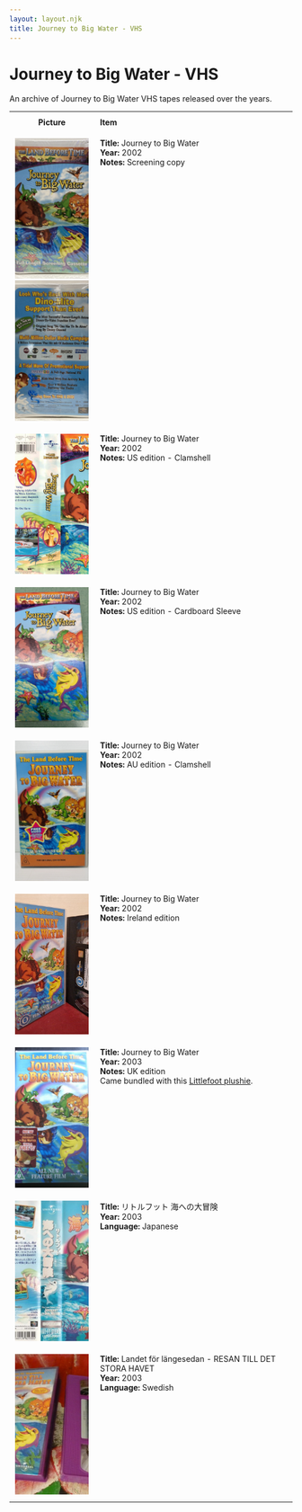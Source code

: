 ```yaml
---
layout: layout.njk
title: Journey to Big Water - VHS
---
```


# Journey to Big Water - VHS

An archive of Journey to Big Water VHS tapes released over the years.

<div class="table-wrapper">
  <table>
  <tr>
    <th style="width:20%; vertical-align:top; padding:10px;">
      <strong>Picture</strong>
    </th>
    <th style="text-align: left; padding:10px;">
      <strong>Item</strong>
    </th>
  </tr>

<tr id="lbt9-englishUS-clamshell-screener-146">
    <td style="width:30%; text-align: center; vertical-align:top; padding:10px;">
      <a href="/images/media/vhs/9/lbt9-englishUS-clamshell-screener.jpg" data-lightbox="books" data-title="Journey to Big Water">
        <div class="img-box">
          <img src="/images/media/vhs/9/lbt9-englishUS-clamshell-screener.jpg" alt="Journey to Big Water" style="height:250px; object-fit:cover;" />
        </div>
      </a>
      <a href="/images/media/vhs/9/lbt9-englishUS-clamshell-screener2.jpg" data-lightbox="books" data-title="Journey to Big Water">
        <div class="img-box">
          <img src="/images/media/vhs/9/lbt9-englishUS-clamshell-screener2.jpg" alt="Journey to Big Water" style="height:250px; object-fit:cover;" />
        </div>
      </a>
    </td>
    <td style="vertical-align:top; padding:10px;">
      <strong>Title:</strong> Journey to Big Water<br/>
      <strong>Year:</strong> 2002<br/>
      <strong>Notes:</strong> Screening copy<br/>
    </td>
  </tr>


<tr>
    <td style="width:30%; text-align: center; vertical-align:top; padding:10px;">
      <a href="/images/media/vhs/9/lbt9-englishUS-clamshell.jpg" data-lightbox="books" data-title="Journey to Big Water">
        <div class="img-box">
          <img src="/images/media/vhs/9/lbt9-englishUS-clamshell.jpg" alt="Journey to Big Water" style="height:250px; object-fit:cover;" />
        </div>
      </a>
    </td>
    <td style="vertical-align:top; padding:10px;">
      <strong>Title:</strong> Journey to Big Water<br/>
      <strong>Year:</strong> 2002<br/>
      <strong>Notes:</strong> US edition - Clamshell<br/>
    </td>
  </tr>

  <tr>
    <td style="width:30%; text-align: center; vertical-align:top; padding:10px;">
      <a href="/images/media/vhs/9/lbt9-englishUS-sleeve.jpg" data-lightbox="books" data-title="Journey to Big Water">
        <div class="img-box">
          <img src="/images/media/vhs/9/lbt9-englishUS-sleeve.jpg" alt="Journey to Big Water" style="height:250px; object-fit:cover;" />
        </div>
      </a>
    </td>
    <td style="vertical-align:top; padding:10px;">
      <strong>Title:</strong> Journey to Big Water<br/>
      <strong>Year:</strong> 2002<br/>
      <strong>Notes:</strong> US edition - Cardboard Sleeve<br/>
    </td>
  </tr>


<tr>
    <td style="width:30%; text-align: center; vertical-align:top; padding:10px;">
      <a href="/images/media/vhs/9/lbt9-englishAU-clamshell.jpg" data-lightbox="books" data-title="Journey to Big Water">
        <div class="img-box">
          <img src="/images/media/vhs/9/lbt9-englishAU-clamshell.jpg" alt="Journey to Big Water" style="height:250px; object-fit:cover;" />
        </div>
      </a>
    </td>
    <td style="vertical-align:top; padding:10px;">
      <strong>Title:</strong> Journey to Big Water<br/>
      <strong>Year:</strong> 2002<br/>
      <strong>Notes:</strong> AU edition - Clamshell<br/>
    </td>
  </tr>

<tr>
    <td style="width:30%; text-align: center; vertical-align:top; padding:10px;">
      <a href="/images/media/vhs/9/lbt9-english-clamshell.jpg" data-lightbox="books" data-title="Journey to Big Water">
        <div class="img-box">
          <img src="/images/media/vhs/9/lbt9-english-clamshell.jpg" alt="Journey to Big Water" style="height:250px; object-fit:cover;" />
        </div>
      </a>
    </td>
    <td style="vertical-align:top; padding:10px;">
      <strong>Title:</strong> Journey to Big Water<br/>
      <strong>Year:</strong> 2002<br/>
      <strong>Notes:</strong> Ireland edition<br/>
    </td>
  </tr>


<tr id="lbt9uk">
    <td style="width:30%; text-align: center; vertical-align:top; padding:10px;">
      <a href="/images/media/vhs/9/lbt9-englishUK-clamshell.jpg" data-lightbox="books" data-title="Journey to Big Water">
        <div class="img-box">
          <img src="/images/media/vhs/9/lbt9-englishUK-clamshell.jpg" alt="Journey to Big Water" style="height:250px; object-fit:cover;" />
        </div>
      </a>
    </td>
    <td style="vertical-align:top; padding:10px;">
      <strong>Title:</strong> Journey to Big Water<br/>
      <strong>Year:</strong> 2003<br/>
      <strong>Notes:</strong> UK edition<br/>
      Came bundled with this <a href="/toys/plushies#littlefoottoynetwork11inch_orig-65">Littlefoot plushie</a>.
    </td>
  </tr>

  <tr id="lbt9-ja-42">
    <td style="width:30%; text-align: center; vertical-align:top; padding:10px;">
      <a href="/images/media/vhs/9/lbt9-ja.jpg" data-lightbox="books" data-title="リトルフット 海への大冒険">
        <div class="img-box">
          <img src="/images/media/vhs/9/lbt9-ja.jpg" alt="リトルフット 海への大冒険" style="height:250px; object-fit:cover;" />
        </div>
      </a>
    </td>
    <td style="vertical-align:top; padding:10px;">
      <strong>Title:</strong> リトルフット 海への大冒険<br/>
      <strong>Year:</strong> 2003<br/>
      <strong>Language:</strong> Japanese<br/>
    </td>
  </tr>


<tr>
    <td style="width:30%; text-align: center; vertical-align:top; padding:10px;">
      <a href="/images/media/vhs/9/lbt9-sv-purple.jpg" data-lightbox="books" data-title="Landet för längesedan - RESAN TILL DET STORA HAVET">
        <div class="img-box">
          <img src="/images/media/vhs/9/lbt9-sv-purple.jpg" alt="Landet för längesedan - RESAN TILL DET STORA HAVET" style="height:250px; object-fit:cover;" />
        </div>
      </a>
    </td>
    <td style="vertical-align:top; padding:10px;">
      <strong>Title:</strong> Landet för längesedan - RESAN TILL DET STORA HAVET<br/>
      <strong>Year:</strong> 2003<br/>
      <strong>Language:</strong> Swedish<br/>
    </td>
  </tr>


</table>
</div>